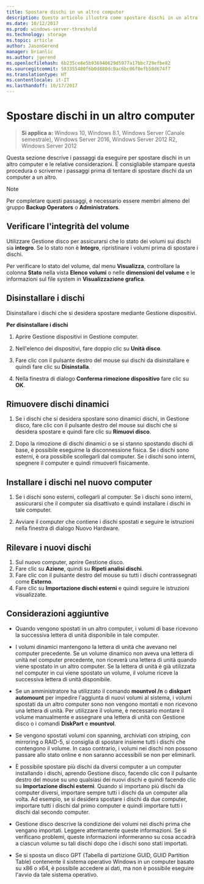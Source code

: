 ```yaml
---
title: Spostare dischi in un altro computer
description: Questo articolo illustra come spostare dischi in un altro computer
ms.date: 10/12/2017
ms.prod: windows-server-threshold
ms.technology: storage
ms.topic: article
author: JasonGerend
manager: brianlic
ms.author: jgerend
ms.openlocfilehash: 6b235ce8e5b936940629d5977a17bbc729efbe82
ms.sourcegitcommit: 583355400f6b0d880dc0ac6bc06f0efb50d674f7
ms.translationtype: HT
ms.contentlocale: it-IT
ms.lasthandoff: 10/17/2017
---
```

# <a name="move-disks-to-another-computer"></a>Spostare dischi in un altro computer

> **Si applica a:** Windows 10, Windows 8.1, Windows Server (Canale semestrale), Windows Server 2016, Windows Server 2012 R2, Windows Server 2012

Questa sezione descrive i passaggi da eseguire per spostare dischi in un altro computer e le relative considerazioni. È consigliabile stampare questa procedura o scriverne i passaggi prima di tentare di spostare dischi da un computer a un altro.

> [!NOTE]
> Per completare questi passaggi, è necessario essere membri almeno del gruppo **Backup Operators** o **Administrators**.

## <a name="verify-volume-health"></a>Verificare l'integrità del volume

Utilizzare Gestione disco per assicurarsi che lo stato dei volumi sui dischi sia **integro**. Se lo stato non è **Integro**, ripristinare i volumi prima di spostare i dischi.

Per verificare lo stato del volume, dal menu **Visualizza**, controllare la colonna **Stato** nella vista **Elenco volumi** o nelle **dimensioni del volume** e le informazioni sul file system in **Visualizzazione grafica**.

## <a name="uninstall-the-disks"></a>Disinstallare i dischi

Disinstallare i dischi che si desidera spostare mediante Gestione dispositivi.

**Per disinstallare i dischi**

1.  Aprire Gestione dispositivi in Gestione computer.

2.  Nell'elenco dei dispositivi, fare doppio clic su **Unità disco**.

3.  Fare clic con il pulsante destro del mouse sui dischi da disinstallare e quindi fare clic su **Disinstalla**.

4.  Nella finestra di dialogo **Conferma rimozione dispositivo** fare clic su **OK**.

## <a name="remove-dynamic-disks"></a>Rimuovere dischi dinamici

1. Se i dischi che si desidera spostare sono dinamici dischi, in Gestione disco, fare clic con il pulsante destro del mouse sui dischi che si desidera spostare e quindi fare clic su **Rimuovi disco**.

2. Dopo la rimozione di dischi dinamici o se si stanno spostando dischi di base, è possibile eseguirne la disconnessione fisica. Se i dischi sono esterni, è ora possibile scollegarli dal computer. Se i dischi sono interni, spegnere il computer e quindi rimuoverli fisicamente.

## <a name="install-disks-in-the-new-computer"></a>Installare i dischi nel nuovo computer

1. Se i dischi sono esterni, collegarli al computer. Se i dischi sono interni, assicurarsi che il computer sia disattivato e quindi installare i dischi in tale computer.

2. Avviare il computer che contiene i dischi spostati e seguire le istruzioni nella finestra di dialogo Nuovo Hardware.

## <a name="detect-new-disks"></a>Rilevare i nuovi dischi

1. Sul nuovo computer, aprire Gestione disco. 
2. Fare clic su **Azione**, quindi su **Ripeti analisi dischi**.
3. Fare clic con il pulsante destro del mouse su tutti i dischi contrassegnati come **Esterno**. 
4. Fare clic su **Importazione dischi esterni** e quindi seguire le istruzioni visualizzate.

## <a name="additional-considerations"></a>Considerazioni aggiuntive

-   Quando vengono spostati in un altro computer, i volumi di base ricevono la successiva lettera di unità disponibile in tale computer. 
-   I volumi dinamici mantengono la lettera di unità che avevano nel computer precedente. Se un volume dinamico non aveva una lettera di unità nel computer precedente, non riceverà una lettera di unità quando viene spostato in un altro computer. Se la lettera di unità è già utilizzata nel computer in cui viene spostato un volume, il volume riceve la successiva lettera di unità disponibile.

-   Se un amministratore ha utilizzato il comando **mountvol /n** o **diskpart automount** per impedire l'aggiunta di nuovi volumi al sistema, i volumi spostati da un altro computer sono non vengono montati e non ricevono una lettera di unità. Per utilizzare il volume, è necessario montare il volume manualmente e assegnare una lettera di unità con Gestione disco o i comandi **DiskPart** e **mountvol**.

-   Se vengono spostati volumi con spanning, archiviati con striping, con mirroring o RAID-5, si consiglia di spostare insieme tutti i dischi che contengono il volume. In caso contrario, i volumi nei dischi non possono passare allo stato online e non saranno accessibili se non per eliminarli.

-   È possibile spostare più dischi da diversi computer a un computer installando i dischi, aprendo Gestione disco, facendo clic con il pulsante destro del mouse su uno qualsiasi dei nuovi dischi e quindi facendo clic su **Importazione dischi esterni**. Quando si importano più dischi da computer diversi, importare sempre tutti i dischi da un computer alla volta. Ad esempio, se si desidera spostare i dischi da due computer, importare tutti i dischi dal primo computer e quindi importare tutti i dischi dal secondo computer.

-   Gestione disco descrive la condizione dei volumi nei dischi prima che vengano importati. Leggere attentamente queste informazioni. Se si verificano problemi, queste informazioni informeranno su cosa accadrà a ciascun volume su tali dischi dopo che i dischi sono stati importati.

-   Se si sposta un disco GPT (Tabella di partizione GUID, GUID Partition Table) contenente il sistema operativo Windows in un computer basato su x86 o x64, è possibile accedere ai dati, ma non è possibile eseguire l'avvio da tale sistema operativo.